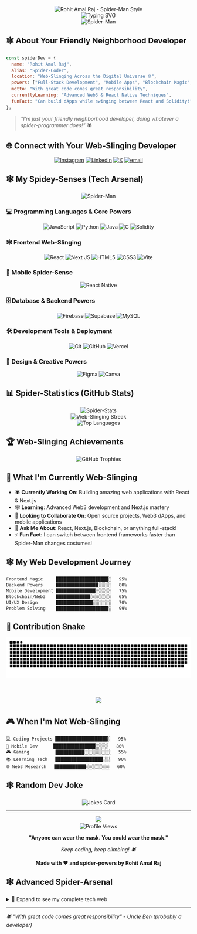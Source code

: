 <div align="center">
  <img src="https://blue-genuine-deer-333.mypinata.cloud/ipfs/bafkreidzf2belstpshpyzosfd5t32ygvjnizkgqtedorimnfdw2onr5yre" 
       alt="Rohit Amal Raj - Spider-Man Style" 
       style="width: 100%; max-height: 400px; object-fit: contain;" />
</div>

<div align="center">
  <img src="https://readme-typing-svg.herokuapp.com?font=Fira+Code&size=30&duration=3000&pause=1000&color=DC143C&center=true&vCenter=true&width=600&lines=Your+Friendly+Neighborhood+Developer;Web-Slinging+Through+Code;With+Great+Code+Comes+Great+Responsibility" alt="Typing SVG" />
</div>

<div align="center">
  <img src="https://media3.giphy.com/media/v1.Y2lkPTc5MGI3NjExYTJma3V0dnB4bHQxeXJja3Z5NHRmamZnNGp0amdzd21yZmMxZTRpcyZlcD12MV9pbnRlcm5hbF9naWZfYnlfaWQmY3Q9Zw/pwLEp54PVQNbbAQzrB/giphy.gif" alt="Spider-Man"/>
</div>

## 🕸️ About Your Friendly Neighborhood Developer

```javascript
const spiderDev = {
  name: "Rohit Amal Raj",
  alias: "Spider-Coder",
  location: "Web-Slinging Across the Digital Universe 🌐",
  powers: ["Full-Stack Development", "Mobile Apps", "Blockchain Magic", "Problem Solving"],
  motto: "With great code comes great responsibility",
  currentlyLearning: "Advanced Web3 & React Native Techniques",
  funFact: "Can build dApps while swinging between React and Solidity!"
};
```

> *"I'm just your friendly neighborhood developer, doing whatever a spider-programmer does!"* 🕷️

## 🌐 Connect with Your Web-Slinging Developer

<div align="center">

[![Instagram](https://img.shields.io/badge/Instagram-%23E4405F.svg?style=for-the-badge&logo=Instagram&logoColor=white)](https://instagram.com/pov.roh1t) 
[![LinkedIn](https://img.shields.io/badge/LinkedIn-%230077B5.svg?style=for-the-badge&logo=linkedin&logoColor=white)](https://linkedin.com/in/rohit-amal-raj) 
[![X](https://img.shields.io/badge/X-black.svg?style=for-the-badge&logo=X&logoColor=white)](https://x.com/Rohitamalraj) 
[![email](https://img.shields.io/badge/Email-D14836?style=for-the-badge&logo=gmail&logoColor=white)](mailto:rohitamalraj@gmail.com)

</div>

## 🕸️ My Spidey-Senses (Tech Arsenal) 
<div align="center">
  <img src="https://media2.giphy.com/media/v1.Y2lkPTc5MGI3NjExb2RsNjEya2V3eHVmcWowZXJ1NmFuYzEyYmxtbjkyaXdzNHN4eGhybyZlcD12MV9pbnRlcm5hbF9naWZfYnlfaWQmY3Q9Zw/1bGXbqf3a0Rk7CviJk/giphy.gif" alt="Spider-Man" width=300/>
</div>

### 💻 Programming Languages & Core Powers
<div align="center">

![JavaScript](https://img.shields.io/badge/javascript-%23323330.svg?style=for-the-badge&logo=javascript&logoColor=%23F7DF1E)
![Python](https://img.shields.io/badge/python-3670A0?style=for-the-badge&logo=python&logoColor=ffdd54)
![Java](https://img.shields.io/badge/java-%23ED8B00.svg?style=for-the-badge&logo=openjdk&logoColor=white)
![C](https://img.shields.io/badge/c-%2300599C.svg?style=for-the-badge&logo=c&logoColor=white)
![Solidity](https://img.shields.io/badge/Solidity-%23363636.svg?style=for-the-badge&logo=solidity&logoColor=white)

</div>

### 🕸️ Frontend Web-Slinging
<div align="center">

![React](https://img.shields.io/badge/react-%2320232a.svg?style=for-the-badge&logo=react&logoColor=%2361DAFB)
![Next JS](https://img.shields.io/badge/Next-black?style=for-the-badge&logo=next.js&logoColor=white)
![HTML5](https://img.shields.io/badge/html5-%23E34F26.svg?style=for-the-badge&logo=html5&logoColor=white)
![CSS3](https://img.shields.io/badge/css3-%231572B6.svg?style=for-the-badge&logo=css3&logoColor=white)
![Vite](https://img.shields.io/badge/vite-%23646CFF.svg?style=for-the-badge&logo=vite&logoColor=white)

</div>

### 📱 Mobile Spider-Sense
<div align="center">

![React Native](https://img.shields.io/badge/react_native-%2320232a.svg?style=for-the-badge&logo=react&logoColor=%2361DAFB)

</div>

### 🗄️ Database & Backend Powers
<div align="center">

![Firebase](https://img.shields.io/badge/firebase-a08021?style=for-the-badge&logo=firebase&logoColor=ffcd34)
![Supabase](https://img.shields.io/badge/Supabase-3ECF8E?style=for-the-badge&logo=supabase&logoColor=white)
![MySQL](https://img.shields.io/badge/mysql-4479A1.svg?style=for-the-badge&logo=mysql&logoColor=white)

</div>

### 🛠️ Development Tools & Deployment
<div align="center">

![Git](https://img.shields.io/badge/git-%23F05033.svg?style=for-the-badge&logo=git&logoColor=white)
![GitHub](https://img.shields.io/badge/github-%23121011.svg?style=for-the-badge&logo=github&logoColor=white)
![Vercel](https://img.shields.io/badge/vercel-%23000000.svg?style=for-the-badge&logo=vercel&logoColor=white)

</div>

### 🎨 Design & Creative Powers
<div align="center">

![Figma](https://img.shields.io/badge/figma-%23F24E1E.svg?style=for-the-badge&logo=figma&logoColor=white)
![Canva](https://img.shields.io/badge/Canva-%2300C4CC.svg?style=for-the-badge&logo=Canva&logoColor=white)

</div>

## 📊 Spider-Statistics (GitHub Stats)

<div align="center">
  <img src="https://github-readme-stats.vercel.app/api?username=rohitamalraj&show_icons=true&theme=radical&hide_border=true&bg_color=0D1117&title_color=DC143C&icon_color=DC143C&text_color=FFFFFF" alt="Spider-Stats" />
</div>

<div align="center">
  <img src="https://github-readme-streak-stats.herokuapp.com/?user=rohitamalraj&theme=radical&hide_border=true&background=0D1117&stroke=DC143C&ring=DC143C&fire=FF6B6B&currStreakLabel=DC143C" alt="Web-Slinging Streak" />
</div>

<div align="center">
  <img src="https://github-readme-stats.vercel.app/api/top-langs/?username=rohitamalraj&layout=compact&theme=radical&hide_border=true&bg_color=0D1117&title_color=DC143C&text_color=FFFFFF" alt="Top Languages" />
</div>

## 🏆 Web-Slinging Achievements

<div align="center">
  <img src="https://github-profile-trophy.vercel.app/?username=rohitamalraj&theme=radical&no-frame=true&no-bg=true&margin-w=4&row=2&column=4" alt="GitHub Trophies" />
</div>

## 🎯 What I'm Currently Web-Slinging

- 🕷️ **Currently Working On**: Building amazing web applications with React & Next.js
- 🕸️ **Learning**: Advanced Web3 development and Next.js mastery
- 🦹 **Looking to Collaborate On**: Open source projects, Web3 dApps, and mobile applications
- 💬 **Ask Me About**: React, Next.js, Blockchain, or anything full-stack!
- ⚡ **Fun Fact**: I can switch between frontend frameworks faster than Spider-Man changes costumes!

## 🕸️ My Web Development Journey

```
Frontend Magic     ████████████████████░   95%
Backend Powers     ████████████████░░░░░   80%
Mobile Development ███████████████░░░░░░   75%
Blockchain/Web3    █████████████░░░░░░░░   65%
UI/UX Design       ██████████████░░░░░░░   70%
Problem Solving    ████████████████████░   99%
```

## 🐍 Contribution Snake
<p align="center">
  <img src="https://raw.githubusercontent.com/Platane/snk/output/github-contribution-grid-snake-dark.svg" alt="snake animation" />
</p>

<h1 align="center">
  <img src="https://readme-typing-svg.herokuapp.com?font=Creepster&size=30&duration=4000&pause=1000&color=DC143C&center=true&vCenter=true&width=950&lines=With+great+power+comes+great+responsibility.+-+Uncle+Ben;I+am+Iron+Man.+-+Tony+Stark;I+can+do+this+all+day.+-+Steve+Rogers;I+am+Groot.+-+Groot;Sometimes+you+gotta+run+before+you+can+walk.+-+Tony+Stark;The+hardest+choices+require+the+strongest+wills.+-+Thanos;I+love+you+3000.+-+Morgan+Stark;Wakanda+Forever!+-+T'Challa;Whatever+it+takes.+-+Avengers;I'm+just+your+friendly+neighborhood+Spider-Man.+-+Peter+Parker;Part+of+the+journey+is+the+end.+-+Tony+Stark;Everyone+fails+at+who+they're+supposed+to+be.+-+Thor" />
</h1>

## 🎮 When I'm Not Web-Slinging

```
💻 Coding Projects ████████████████████░   95%
📱 Mobile Dev      ████████████████░░░░░   80%
🎮 Gaming          ███████████░░░░░░░░░░   55%
📚 Learning Tech   ██████████████████░░░   90%
🌐 Web3 Research   ████████████░░░░░░░░░   60%
```

## 🕸️ Random Dev Joke

<div align="center">
  <img src="https://readme-jokes.vercel.app/api?hideBorder&theme=radical&bgColor=0D1117" alt="Jokes Card" />
</div>

---

<div align="center">
  <img src="https://capsule-render.vercel.app/api?type=waving&color=gradient&customColorList=6,11,20&height=150&section=footer&text=Thanks%20for%20Visiting!&fontSize=30&fontColor=fff&animation=twinkling" />
</div>

<div align="center">
  <img src="https://komarev.com/ghpvc/?username=rohitamalraj&color=red&style=for-the-badge&label=SPIDER-VISITORS" alt="Profile Views" />
</div>

<div align="center">
  
  **"Anyone can wear the mask. You could wear the mask."**
  
  *Keep coding, keep climbing! 🕷️*
  
  **Made with ❤️ and spider-powers by Rohit Amal Raj**
  
</div>

<!--
Fun Easter Egg for those who read the source code!
🕷️ Spider-Fact: Did you know that Spider-Man was created by writer Stan Lee and artist Steve Ditko in 1962?
Just like how this README was crafted with great responsibility by Rohit! 🕸️
-->

## 🕸️ Advanced Spider-Arsenal

<details>
<summary>🔽 Expand to see my complete tech web</summary>

### Full-Stack Spider-Powers
- **Frontend**: React.js, Next.js, HTML5, CSS3, JavaScript (ES6+)
- **Mobile**: React Native for cross-platform development
- **Backend**: Node.js, Express.js (when needed)
- **Database**: Firebase, Supabase, MySQL
- **Languages**: JavaScript, Python, Java, C, Solidity
- **Tools**: Git, GitHub, Vite, Vercel
- **Design**: Figma, Canva
- **Blockchain**: Solidity smart contracts, Web3 development

### Current Learning Web
- Advanced React patterns and optimization
- Web3 and DeFi protocols
- Advanced React Native features
- System design principles

</details>

---

*🕷️ "With great code comes great responsibility" - Uncle Ben (probably a developer)*
